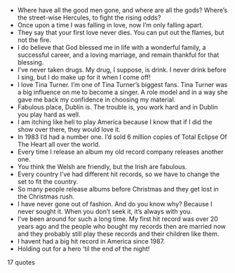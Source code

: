  - Where have all the good men gone, and where are all the gods? Where’s the street-wise Hercules, to fight the rising odds?
 - Once upon a time I was falling in love, now I’m only falling apart.
 - They say that your first love never dies. You can put out the flames, but not the fire.
 - I do believe that God blessed me in life with a wonderful family, a successful career, and a loving marriage, and remain thankful for that blessing.
 - I’ve never taken drugs. My drug, I suppose, is drink. I never drink before I sing, but I do make up for it when I come off!
 - I love Tina Turner. I’m one of Tina Turner’s biggest fans. Tina Turner was a big influence on me to become a singer. A role model and in a way she gave me back my confidence in choosing my material.
 - Fabulous place, Dublin is. The trouble is, you work hard and in Dublin you play hard as well.
 - I am itching like hell to play America because I know that if I did the show over there, they would love it.
 - In 1983 I’d had a number one. I’d sold 6 million copies of Total Eclipse Of The Heart all over the world.
 - Every time I release an album my old record company releases another one.
 - You think the Welsh are friendly, but the Irish are fabulous.
 - Every country I’ve had different hit records, so we have to change the set to fit the country.
 - So many people release albums before Christmas and they get lost in the Christmas rush.
 - I have never gone out of fashion. And do you know why? Because I never sought it. When you don’t seek it, it’s always with you.
 - I’ve been around for such a long time. My first hit record was over 20 years ago and the people who bought my records then are married now and they probably still play these records and their children like them.
 - I havent had a big hit record in America since 1987.
 - Holding out for a hero ’til the end of the night!

17 quotes